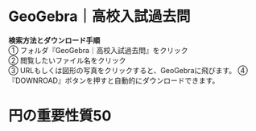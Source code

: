 # GeoGebra｜高校入試過去問
**検索方法とダウンロード手順**<br>
① フォルダ『GeoGebra｜高校入試過去問』をクリック<br>
② 閲覧したいファイル名をクリック<br>
③ URLもしくは図形の写真をクリックすると、GeoGebraに飛びます。
④『DOWNROAD』ボタンを押すと自動的にダウンロードできます。<br>
# 円の重要性質50
